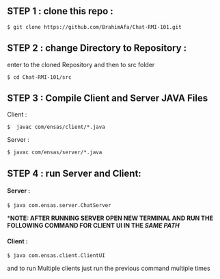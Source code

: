 ## STEP 1 : clone this repo : 
 ```shell
$ git clone https://github.com/BrahimAfa/Chat-RMI-101.git
```
## STEP 2 : change Directory to Repository :

enter to the cloned Repository and then to src folder

````shell
$ cd Chat-RMI-101/src
````

## STEP 3 : Compile Client and Server JAVA Files
Client : 
```shell
$  javac com/ensas/client/*.java 
```
Server :
```shell
$ javac com/ensas/server/*.java 
```

## STEP 4 : run Server and Client:

#### Server :
```shell
$ java com.ensas.server.ChatServer 
```
***NOTE: AFTER RUNNING SERVER OPEN NEW TERMINAL AND RUN THE FOLLOWING COMMAND FOR CLIENT UI IN THE _SAME PATH_**

#### Client : 
```shell
$ java com.ensas.client.ClientUI 
```

and to run Multiple clients just run the previous command multiple times  